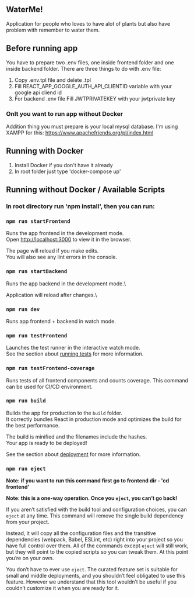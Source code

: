 ## WaterMe!

Application for people who loves to have alot of plants but also have problem with remember to water them.

## Before running app

You have to prepare two .env files, one inside frontend folder and one inside backend folder.
There are three things to do with .env file:

1. Copy .env.tpl file and delete .tpl
2. Fill REACT_APP_GOOGLE_AUTH_API_CLIENTID variable with your google api cliend id
3. For backend .env file Fill JWTPRIVATEKEY with your jwtprivate key

### Onlt you want to run app without Docker

Addition thing you must prepare is your local mysql database. I'm using XAMPP for this: https://www.apachefriends.org/pl/index.html

## Running with Docker

1. Install Docker if you don't have it already
2. In root folder just type 'docker-compose up'

## Running without Docker / Available Scripts

### In root directory run 'npm install', then you can run:

### `npm run startFrontend`

Runs the app frontend in the development mode.\
Open [http://localhost:3000](http://localhost:3000) to view it in the browser.

The page will reload if you make edits.\
You will also see any lint errors in the console.

### `npm run startBackend`

Runs the app backend in the development mode.\

Application will reload after changes.\

### `npm run dev`

Runs app frontend + backend in watch mode.

### `npm run testFrontend`

Launches the test runner in the interactive watch mode.\
See the section about [running tests](https://facebook.github.io/create-react-app/docs/running-tests) for more information.

### `npm run testFrontend-coverage`

Runs tests of all frontend components and counts coverage. This command can be used for CI/CD environment.

### `npm run build`

Builds the app for production to the `build` folder.\
It correctly bundles React in production mode and optimizes the build for the best performance.

The build is minified and the filenames include the hashes.\
Your app is ready to be deployed!

See the section about [deployment](https://facebook.github.io/create-react-app/docs/deployment) for more information.

### `npm run eject`

**Note: if you want to run this command first go to frontend dir - 'cd frontend'**

**Note: this is a one-way operation. Once you `eject`, you can’t go back!**

If you aren’t satisfied with the build tool and configuration choices, you can `eject` at any time. This command will remove the single build dependency from your project.

Instead, it will copy all the configuration files and the transitive dependencies (webpack, Babel, ESLint, etc) right into your project so you have full control over them. All of the commands except `eject` will still work, but they will point to the copied scripts so you can tweak them. At this point you’re on your own.

You don’t have to ever use `eject`. The curated feature set is suitable for small and middle deployments, and you shouldn’t feel obligated to use this feature. However we understand that this tool wouldn’t be useful if you couldn’t customize it when you are ready for it.
